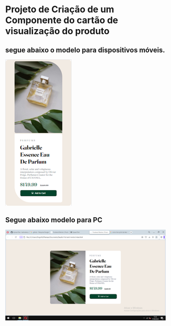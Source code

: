 <h1> Projeto de Criação de um Componente do cartão de visualização do produto</h1>
<h2>segue abaixo o modelo para dispositivos móveis.</h2>
<img src="/images/scree mobile.png">
<h2>Segue abaixo modelo para PC</h2>
<img src="/images/Captura de Tela PC.png">

